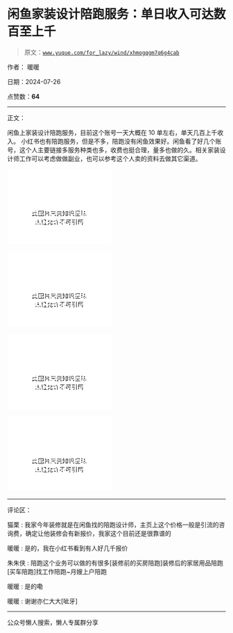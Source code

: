 # 闲鱼家装设计陪跑服务：单日收入可达数百至上千

> 原文：[`www.yuque.com/for_lazy/wind/xhmogqgm7q6g4cab`](https://www.yuque.com/for_lazy/wind/xhmogqgm7q6g4cab)

作者： 暖暖

日期：2024-07-26

点赞数：**64**

* * *

正文：

闲鱼上家装设计陪跑服务，目前这个账号一天大概在 10 单左右，单天几百上千收入。
小红书也有陪跑服务，但是不多，陪跑没有闲鱼效果好。闲鱼看了好几个账号，这个人主要链接多服务种类也多，收费也挺合理，量多也做的久。相关家装设计师工作可以考虑做做副业，也可以参考这个人卖的资料去做其它渠道。

![](img/ed19a10cd3770d1b62553ad2449fcc49.png "None")

![](img/c57267cc7983b1567f1502e164ce596e.png "None")

![](img/bafe0bc49b5bea01bb9f808b1938374c.png "None")

![](img/63f901fa207f938474559943135317a7.png "None")

* * *

评论区：

猫栗 : 我家今年装修就是在闲鱼找的陪跑设计师，主页上这个价格一般是引流的咨询费，确定让他装修会有新报价，我家这个目前还是很靠谱的

暖暖 : 是的，我在小红书看到有人好几千报价

朱朱侠 : 陪跑这个业务可以做的有很多[装修前的买房陪跑]装修后的家居用品陪跑[买车陪跑]找工作陪跑~月嫂上户陪跑

暖暖 : 是的嘞

暖暖 : 谢谢亦仁大大[呲牙]

* * *

公众号懒人搜索，懒人专属群分享